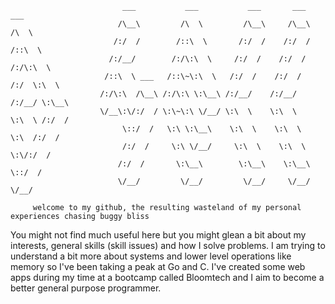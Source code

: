 ```
                         ___           ___           ___       ___       ___     
                        /\__\         /\  \         /\__\     /\__\     /\  \    
                       /:/  /        /::\  \       /:/  /    /:/  /    /::\  \   
                      /:/__/        /:/\:\  \     /:/  /    /:/  /    /:/\:\  \  
                     /::\  \ ___   /::\~\:\  \   /:/  /    /:/  /    /:/  \:\  \ 
                    /:/\:\  /\__\ /:/\:\ \:\__\ /:/__/    /:/__/    /:/__/ \:\__\
                    \/__\:\/:/  / \:\~\:\ \/__/ \:\  \    \:\  \    \:\  \ /:/  /
                         \::/  /   \:\ \:\__\    \:\  \    \:\  \    \:\  /:/  / 
                         /:/  /     \:\ \/__/     \:\  \    \:\  \    \:\/:/  /  
                        /:/  /       \:\__\        \:\__\    \:\__\    \::/  /   
                        \/__/         \/__/         \/__/     \/__/     \/__/

     welcome to my github, the resulting wasteland of my personal experiences chasing buggy bliss
```                                                                             
You might not find much useful here but you might glean a bit about my interests, general skills (skill issues) and how I solve problems. I am trying to understand a bit more about systems and lower level operations like memory so I've been taking a peak at Go and C. I've created some web apps during my time at a bootcamp called Bloomtech and I aim to become a better general purpose programmer.
       

<!--
**camjmoore/camjmoore** is a ✨ _special_ ✨ repository because its `README.md` (this file) appears on your GitHub profile.

Here are some ideas to get you started:

- 🔭 I’m currently working on ...
- 🌱 I’m currently learning ...
- 👯 I’m looking to collaborate on ...
- 🤔 I’m looking for help with ...
- 💬 Ask me about ...
- 📫 How to reach me: ...
- 😄 Pronouns: ...
- ⚡ Fun fact: ...
-->
